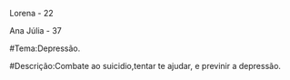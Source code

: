 Lorena - 22

Ana Júlia - 37


#Tema:Depressão.


#Descrição:Combate ao suicidio,tentar te ajudar, e previnir a depressão.
